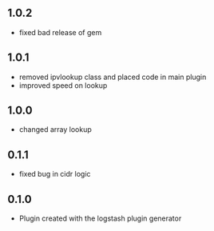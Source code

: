 ## 1.0.2
 - fixed bad release of gem
## 1.0.1
  - removed ipvlookup class and placed code in main plugin
  - improved speed on lookup
## 1.0.0
  - changed array lookup
## 0.1.1
  - fixed bug in cidr logic
## 0.1.0
  - Plugin created with the logstash plugin generator

